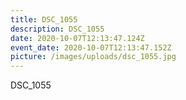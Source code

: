 ```yaml
---
title: DSC_1055
description: DSC_1055
date: 2020-10-07T12:13:47.124Z
event_date: 2020-10-07T12:13:47.152Z
picture: /images/uploads/dsc_1055.jpg
---
```

DSC_1055